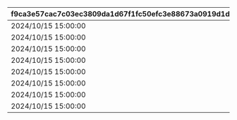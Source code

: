 |f9ca3e57cac7c03ec3809da1d67f1fc50efc3e88673a0919d1dbd6c1c92c9429|f52f5833c9f1d0164e64ef7bd20aca405d77827c8660d5909d699fa456eca80a|d6dbf1038e6f6745e7e37b6079f529cc80b76e41b2b2825a03b946bf510e907a|974c830883cc7cdd024f2da6cfa531d208bed25b211d66bacad68a40762d16b0|91974b1fc07611444ce65ac2b0ec2c7075ddc4604a834c2f505e4627f59b2804|
| --- | --- | --- | --- | --- |
|2024/10/15 15:00:00|90|750000011|275000001|75000001|
|2024/10/15 15:00:00|90|750000021|275000002|75000002|
|2024/10/15 15:00:00|90|750000031|275000003|75000003|
|2024/10/15 15:00:00|90|750000041|275000004|75000004|
|2024/10/15 15:00:00|90|750000051|275000005|75000005|
|2024/10/15 15:00:00|90|750000061|275000006|75000006|
|2024/10/15 15:00:00|90|750000071|275000007|75000007|
|2024/10/15 15:00:00|90|750000081|275000008|75000008|